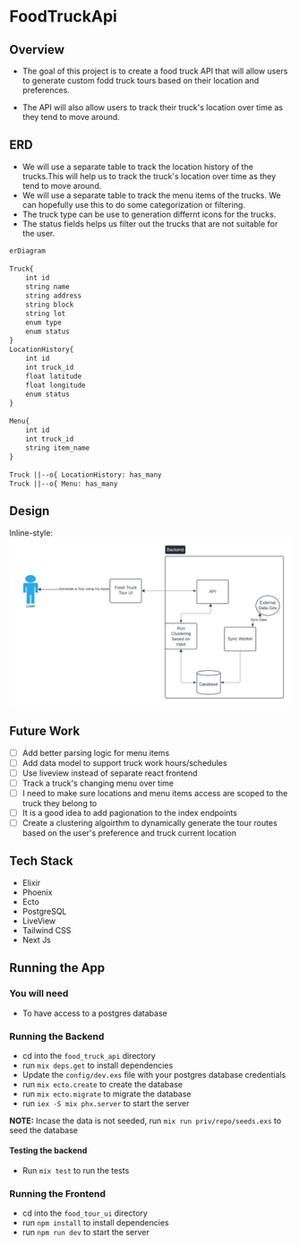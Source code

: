 # FoodTruckApi

## Overview

- The goal of this project is to create a food truck API that will allow users to generate custom fodd truck tours based on their location and preferences.

- The API will also allow users to track their truck's location over time as they tend to move around.

## ERD

- We will use a separate table to track the location history of the trucks.This will help us to track the truck's location over time as they tend to move around.
- We will use a separate table to track the menu items of the trucks. We can hopefully use this to do some categorization or filtering.
- The truck type can be use to generation differnt icons for the trucks.
- The status fields helps us filter out the trucks that are not suitable for the user.

```mermaid
erDiagram

Truck{
    int id
    string name
    string address
    string block
    string lot
    enum type
    enum status
}
LocationHistory{
    int id
    int truck_id
    float latitude
    float longitude
    enum status
}

Menu{
    int id
    int truck_id
    string item_name
}

Truck ||--o{ LocationHistory: has_many
Truck ||--o{ Menu: has_many
```

## Design

Inline-style:
![alt text](FoodTruckTours.png "Flow Chart")

## Future Work

- [ ] Add better parsing logic for menu items
- [ ] Add data model to support truck work hours/schedules
- [ ] Use liveview instead of separate react frontend
- [ ] Track a truck's changing menu over time
- [ ] I need to make sure locations and menu items access are scoped to the truck they belong to
- [ ] It is a good idea to add pagionation to the index endpoints
- [ ] Create a clustering algoirthm to dynamically generate the tour routes based on the user's preference and truck current location

## Tech Stack

- Elixir
- Phoenix
- Ecto
- PostgreSQL
- LiveView
- Tailwind CSS
- Next Js

## Running the App

### You will need

- To have access to a postgres database

### Running the Backend

- cd into the `food_truck_api` directory
- run `mix deps.get` to install dependencies
- Update the `config/dev.exs` file with your postgres database credentials
- run `mix ecto.create` to create the database
- run `mix ecto.migrate` to migrate the database
- run `iex -S mix phx.server` to start the server

**NOTE:** Incase the data is not seeded, run `mix run priv/repo/seeds.exs` to seed the database

#### Testing the backend

- Run `mix test` to run the tests

### Running the Frontend

- cd into the `food_tour_ui` directory
- run `npm install` to install dependencies
- run `npm run dev` to start the server
